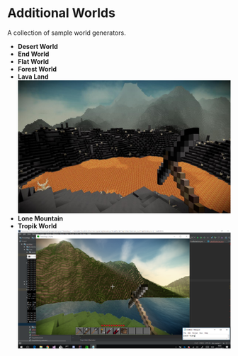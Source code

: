 # Additional Worlds

A collection of sample world generators.

- **Desert World**
- **End World**
- **Flat World**
- **Forest World**
- **Lava Land**
  ![Lava Land](preview/LavaLand.jpg)
- **Lone Mountain**
- **Tropik World**
  ![Tropik World](preview/TropikWorld.png)
